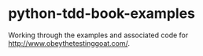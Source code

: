 python-tdd-book-examples
========================

Working through the examples and associated code for http://www.obeythetestinggoat.com/.
